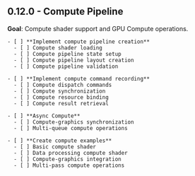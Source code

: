 ## 0.12.0 - Compute Pipeline
**Goal**: Compute shader support and GPU Compute operations.

```
- [ ] **Implement compute pipeline creation**
  - [ ] Compute shader loading
  - [ ] Compute pipeline state setup
  - [ ] Compute pipeline layout creation
  - [ ] Compute pipeline validation
```

```
- [ ] **Implement compute command recording**
  - [ ] Compute dispatch commands
  - [ ] Compute synchronization
  - [ ] Compute resource binding
  - [ ] Compute result retrieval
```

```
- [ ] **Async Compute**
  - [ ] Compute-graphics synchronization
  - [ ] Multi-queue compute operations
```

```
- [ ] **Create compute examples**
  - [ ] Basic compute shader
  - [ ] Data processing compute shader
  - [ ] Compute-graphics integration
  - [ ] Multi-pass compute operations
```

